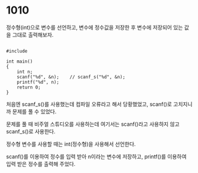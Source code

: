 # 1010 

정수형(int)으로 변수를 선언하고, 변수에 정수값을 저장한 후
변수에 저장되어 있는 값을 그대로 출력해보자.

<pre><code>
#include<stdio.h>

int main()
{
	int n;
	scanf("%d", &n);    // scanf_s("%d", &n);
	printf("%d", n);
	return 0;
}
</code></pre>

처음엔 scanf_s()를 사용했는데 컴파일 오류라고 해서 당황했었고, scanf()로 고치지니까 문제를 풀 수 있었다. 

문제를 풀 때 비주얼 스튜디오를 사용하는데 여기서는 scanf()라고 사용하지 않고 scanf_s()로 사용한다.

정수형 변수를 사용할 때는 int(정수형)을 사용해서 선언한다.

scanf()를 이용하여 정수를 입력 받아 n이라는 변수에 저장하고, printf()를 이용하여 입력 받은 정수를 출력해 주었다.